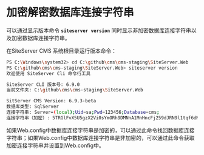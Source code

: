 # 加密解密数据库连接字符串

可以通过显示版本命令 **`siteserver version`** 同时显示非加密数据库连接字符串以及加密数据库连接字符串。

在SiteServer CMS 系统根目录运行版本命令：

``` sh
PS C:\Windows\system32> cd C:\github\cms\cms-staging\SiteServer.Web
PS C:\github\cms\cms-staging\SiteServer.Web> siteserver version
欢迎使用 SiteServer Cli 命令行工具

SiteServer CLI 版本号: 6.9.0
当前文件夹: C:\github\cms\cms-staging\SiteServer.Web

SitServer CMS Version: 6.9.3-beta
数据库类型: SqlServer
连接字符串: Server=(local);Uid=sa;Pwd=123456;Database=cms;
连接字符串（加密）: 5TRGlFvX5U5gzX2Vi0sYmORh9DMNnA1MnHncFj259dJRN9l1tqf6dM30add0Zpd88Ni7bmNUsJ3G93HSJxIFoXqj0slash0Q0equals00equals00secret0
```

如果Web.config中数据库连接字符串是加密的，可以通过此命令找回数据库连接字符串；如果Web.config中数据库连接字符串是非加密的，可以通过此命令获取加密连接字符串并设置到Web.config中。
